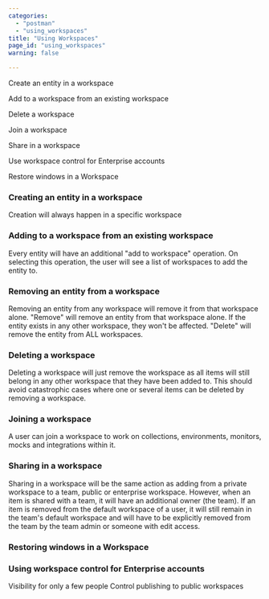 ```yaml
---
categories:
  - "postman"
  - "using_workspaces"
title: "Using Workspaces"
page_id: "using_workspaces"
warning: false

---
```

Create an entity in a workspace

Add to a workspace from an existing workspace

Delete a workspace

Join a workspace

Share in a workspace

Use workspace control for Enterprise accounts

Restore windows in a Workspace




### Creating an entity in a workspace

Creation will always happen in a specific workspace

### Adding to a workspace from an existing workspace

Every entity will have an additional "add to workspace" operation. On selecting this operation, the user will see a list of workspaces to add the entity to.

### Removing an entity from a workspace 
Removing an entity from any workspace will remove it from that workspace alone. "Remove" will remove an entity from that workspace alone. If the entity exists in any other workspace, they won't be affected. "Delete" will remove the entity from ALL workspaces.

### Deleting a workspace

Deleting a workspace will just remove the workspace as all items will still belong in any other workspace that they have been added to. This should avoid catastrophic cases where one or several items can be deleted by removing a workspace. 

### Joining a workspace

A user can join a workspace to work on collections, environments, monitors, mocks and integrations within it.

### Sharing in a workspace
Sharing in a workspace will be the same action as adding from a private workspace to a team, public or enterprise workspace. However, when an item is shared with a team, it will have an additional owner (the team). If an item is removed from the default workspace of a user, it will still remain in the team's default workspace and will have to be explicitly removed from the team by the team admin or someone with edit access.

### Restoring windows in a Workspace


### Using workspace control for Enterprise accounts

Visibility for only a few people
Control publishing to public workspaces

